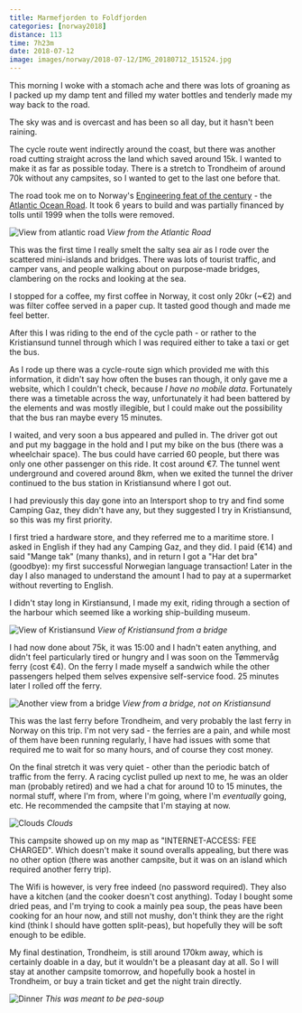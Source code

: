 ```yaml
---
title: Marmefjorden to Foldfjorden
categories: [norway2018]
distance: 113
time: 7h23m
date: 2018-07-12
image: images/norway/2018-07-12/IMG_20180712_151524.jpg
---
```



This morning I woke with a stomach ache and there was lots of groaning as I
packed up my damp tent and filled my water bottles and tenderly made my way
back to the road.

The sky was and is overcast and has been so all day, but it hasn't been
raining.

The cycle route went indirectly around the coast, but there was another road
cutting straight across the land which saved around 15k. I wanted to make it
as far as possible today. There is a stretch to Trondheim of around 70k
without any campsites, so I wanted to get to the last one before that.

The road took me on to Norway's [Engineering feat of the
century](https://www.visitnorway.com/places-to-go/fjord-norway/northwest/listings-northwest/national-tourist-route-atlanterhavsvegen/11862/) - the [Atlantic Ocean Road](https://en.wikipedia.org/wiki/Atlantic_Ocean_Road). It took 6 years to build and was partially financed by tolls until 1999 when
the tolls were removed.

![View from atlantic road](/images/norway/2018-07-12/IMG_20180712_115229.jpg)
*View from the Atlantic Road*

This was the first time I really smelt the salty sea air as I rode over the
scattered mini-islands and bridges. There was lots of tourist traffic, and
camper vans, and people walking about on purpose-made bridges, clambering on
the rocks and looking at the sea.

I stopped for a coffee, my first coffee in Norway, it cost only 20kr (~€2) and
was filter coffee served in a paper cup. It tasted good though and made me
feel better.

After this I was riding to the end of the cycle path - or rather to the
Kristiansund tunnel through which I was required either to take a taxi or get
the bus.

As I rode up there was a cycle-route sign which provided me with this
information, it didn't say how often the buses ran though, it only gave me a
website, which I couldn't check, because _I have no mobile data_. Fortunately
there was a timetable across the way, unfortunately it had been battered by
the elements and was mostly illegible, but I could make out the possibility
that the bus ran maybe every 15 minutes.

I waited, and very soon a bus appeared and pulled in. The driver got out and
put my baggage in the hold and I put my bike on the bus (there was a
wheelchair space). The bus could have carried 60 people, but there was only
one other passenger on this ride. It cost around €7. The tunnel went
underground and covered around 8km, when we exited the tunnel the driver
continued to the bus station in Kristiansund where I got out.

I had previously this day gone into an Intersport shop to try and find some
Camping Gaz, they didn't have any, but they suggested I try in Kristiansund,
so this was my first priority.

I first tried a hardware store, and they referred me to a maritime store. I
asked in English if they had any Camping Gaz, and they did. I paid (€14) and
said "Mange tak" (many thanks), and in return I got a "Har det bra" (goodbye):
my first successful Norwegian language transaction! Later in the day I also
managed to understand the amount I had to pay at a supermarket without
reverting to English.

I didn't stay long in Kirstiansund, I made my exit, riding through a section
of the harbour which seemed like a working ship-building museum.

![View of Kristiansund](/images/norway/2018-07-12/IMG_20180712_151524.jpg)
*View of Kristiansund from a bridge*

I had now done about 75k, it was 15:00 and I hadn't eaten anything, and didn't
feel particularly tired or hungry and I was soon on the Tømmervåg ferry (cost
€4). On the ferry I made myself a sandwich while the other passengers helped
them selves expensive self-service food. 25 minutes later I rolled off the
ferry.

![Another view from a bridge](/images/norway/2018-07-12/IMG_20180712_174734.jpg)
*View from a bridge, not on Kristiansund*

This was the last ferry before Trondheim, and very probably the last ferry in
Norway on this trip. I'm not very sad - the ferries are a pain, and while most
of them have been running regularly, I have had issues with some that required
me to wait for so many hours, and of course they cost money.

On the final stretch it was very quiet - other than the periodic batch of
traffic from the ferry. A racing cyclist pulled up next to me, he was an older
man (probably retired) and we had a chat for around 10 to 15 minutes, the
normal stuff, where I'm from, where I'm going, where I'm _eventually_ going,
etc. He recommended the campsite that I'm staying at now.

![Clouds](/images/norway/2018-07-12/IMG_20180712_180904.jpg)
*Clouds*

This campsite showed up on my map as "INTERNET-ACCESS: FEE CHARGED". Which
doesn't make it sound overalls appealing, but there was no other option (there
was another campsite, but it was on an island which required another ferry
trip).

The Wifi is however, is very free indeed (no password required). They also
have a kitchen (and the cooker doesn't cost anything). Today I bought some
dried peas, and I'm trying to cook a mainly pea soup, the peas have been
cooking for an hour now, and still not mushy, don't think they are the right
kind (think I should have gotten split-peas), but hopefully they will be soft
enough to be edible.

My final destination, Trondheim, is still around 170km away, which is
certainly doable in a day, but it wouldn't be a pleasant day at all. So I will
stay at another campsite tomorrow, and hopefully book a hostel in Trondheim,
or buy a train ticket and get the night train directly.

![Dinner](/images/norway/2018-07-12/IMG_20180712_201249.jpg)
*This was meant to be pea-soup*
